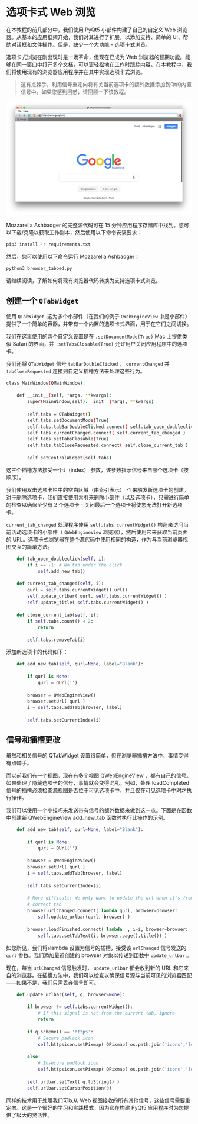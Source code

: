 # 选项卡式 Web 浏览

在本教程的前几部分中，我们使用 PyQt5 小部件构建了自己的自定义 Web 浏览器。从基本的应用框架开始，我们对其进行了扩展，以添加支持、简单的 UI、帮助对话框和文件操作。但是，缺少一个大功能 - 选项卡式浏览。

选项卡式浏览在刚出现时是一场革命，但现在已成为 Web 浏览器的预期功能。能够在同一窗口中打开多个文档，可以更轻松地在工作时跟踪内容。在本教程中，我们将使用现有的浏览器应用程序并在其中实现选项卡式浏览。

> 这有点棘手，利用信号重定向将有关当前选项卡的额外数据添加到Qt的内置信号中。如果您感到困惑，请回顾一下该教程。

![MA Tabbed](../imgs/4/browser-tabbed-home.webp "Mozarella Ashbadger (Tabbed)")

Mozzarella Ashbadger 的完整源代码可在 15 分钟应用程序存储库中找到。您可以下载/克隆以获取工作副本，然后使用以下命令安装要求：

```bash
pip3 install -r requirements.txt
```

然后，您可以使用以下命令运行 Mozzarella Ashbadger：

```bash
python3 browser_tabbed.py
```

请继续阅读，了解如何将现有浏览器代码转换为支持选项卡式浏览。

## 创建一个 `QTabWidget`

使用 `QTabWidget` .这为多个小部件（在我们的例子 `QWebEngineView` 中是小部件）提供了一个简单的容器，并带有一个内置的选项卡式界面，用于在它们之间切换。

我们在这里使用的两个自定义设置是在 `.setDocumentMode(True)` Mac 上提供类似 Safari 的界面，并 `.setTabsClosable(True)` 允许用户关闭应用程序中的选项卡。

我们还将 `QTabWidget` 信号 `tabBarDoubleClicked` ， `currentChanged` 并 `tabCloseRequested` 连接到自定义插槽方法来处理这些行为。

```bash
class MainWindow(QMainWindow):

    def __init__(self, *args, **kwargs):
        super(MainWindow,self).__init__(*args, **kwargs)

        self.tabs = QTabWidget()
        self.tabs.setDocumentMode(True)
        self.tabs.tabBarDoubleClicked.connect( self.tab_open_doubleclick )
        self.tabs.currentChanged.connect( self.current_tab_changed )
        self.tabs.setTabsClosable(True)
        self.tabs.tabCloseRequested.connect( self.close_current_tab )

        self.setCentralWidget(self.tabs)
```

这三个插槽方法接受一个` i `（index） 参数，该参数指示信号来自哪个选项卡（按顺序）。

我们使用双击选项卡栏中的空白区域（由索引表示） -1 来触发新选项卡的创建。对于删除选项卡，我们直接使用索引来删除小部件（以及选项卡），只需进行简单的检查以确保至少有 2 个选项卡 - 关闭最后一个选项卡将使您无法打开新选项卡。

`current_tab_changed` 处理程序使用 `self.tabs.currentWidget()` 构造来访问当前活动选项卡的小部件（ `QWebEngineView` 浏览器），然后使用它来获取当前页面的 URL。选项卡式浏览器在整个源代码中使用相同的构造，作为与当前浏览器视图交互的简单方法。

```PYTHON
    def tab_open_doubleclick(self, i):
        if i == -1: # No tab under the click
            self.add_new_tab()

    def current_tab_changed(self, i):
        qurl = self.tabs.currentWidget().url()
        self.update_urlbar( qurl, self.tabs.currentWidget() )
        self.update_title( self.tabs.currentWidget() )

    def close_current_tab(self, i):
        if self.tabs.count() < 2:
            return

        self.tabs.removeTab(i)
```

添加新选项卡的代码如下：

```PYTHON
    def add_new_tab(self, qurl=None, label="Blank"):

        if qurl is None:
            qurl = QUrl('')

        browser = QWebEngineView()
        browser.setUrl( qurl )
        i = self.tabs.addTab(browser, label)

        self.tabs.setCurrentIndex(i)
```

## 信号和插槽更改

虽然和相关信号的 QTabWidget 设置很简单，但在浏览器插槽方法中，事情变得有点棘手。

而以前我们有一个视图，现在有多个视图 QWebEngineView ，都有自己的信号。如果处理了隐藏选项卡的信号，事情就会变得混乱。例如，处理 loadCompleted 信号的插槽必须检查源视图是否位于可见选项卡中，并且仅在可见选项卡中时才执行操作。

我们可以使用一个小技巧来发送带有信号的额外数据来做到这一点。下面是在函数中创建新 QWebEngineView add_new_tab 函数时执行此操作的示例。

```PYTHON
    def add_new_tab(self, qurl=None, label="Blank"):

        if qurl is None:
            qurl = QUrl('')

        browser = QWebEngineView()
        browser.setUrl( qurl )
        i = self.tabs.addTab(browser, label)

        self.tabs.setCurrentIndex(i)

        # More difficult! We only want to update the url when it's from the
        # correct tab
        browser.urlChanged.connect( lambda qurl, browser=browser:
            self.update_urlbar(qurl, browser) )

        browser.loadFinished.connect( lambda _, i=i, browser=browser:
            self.tabs.setTabText(i, browser.page().title()) )

```

如您所见，我们将` a `lambda 设置为信号的插槽，接受该 `urlChanged` 信号发送的 `qurl` 参数。我们添加最近创建的 browser 对象以传递到函数中 `update_urlbar` 。

现在，每当 `urlChanged` 信号触发时， `update_urlbar` 都会收到新的 URL 和它来自的浏览器。在插槽方法中，我们可以检查以确保信号源与当前可见的浏览器匹配——如果不是，我们只需丢弃信号即可。

```PYTHON
    def update_urlbar(self, q, browser=None):

        if browser != self.tabs.currentWidget():
            # If this signal is not from the current tab, ignore
            return

        if q.scheme() == 'https':
            # Secure padlock icon
            self.httpsicon.setPixmap( QPixmap( os.path.join('icons','lock-ssl.png') ) )

        else:
            # Insecure padlock icon
            self.httpsicon.setPixmap( QPixmap( os.path.join('icons','lock-nossl.png') ) )

        self.urlbar.setText( q.toString() )
        self.urlbar.setCursorPosition(0)
```

同样的技术用于处理我们可以从 Web 视图接收的所有其他信号，这些信号需要重定向。这是一个很好的学习和实践模式，因为它在构建 PyQt5 应用程序时为您提供了极大的灵活性。
